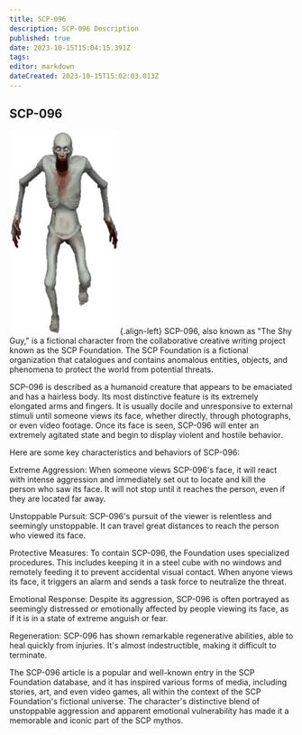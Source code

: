 ```yaml
---
title: SCP-096
description: SCP-096 Description
published: true
date: 2023-10-15T15:04:15.391Z
tags: 
editor: markdown
dateCreated: 2023-10-15T15:02:03.013Z
---
```


## SCP-096
![white_guy.png](/images/roles/white_guy.png){.align-left}
SCP-096, also known as "The Shy Guy," is a fictional character from the collaborative creative writing project known as the SCP Foundation. The SCP Foundation is a fictional organization that catalogues and contains anomalous entities, objects, and phenomena to protect the world from potential threats.

SCP-096 is described as a humanoid creature that appears to be emaciated and has a hairless body. Its most distinctive feature is its extremely elongated arms and fingers. It is usually docile and unresponsive to external stimuli until someone views its face, whether directly, through photographs, or even video footage. Once its face is seen, SCP-096 will enter an extremely agitated state and begin to display violent and hostile behavior.

Here are some key characteristics and behaviors of SCP-096:

Extreme Aggression: When someone views SCP-096's face, it will react with intense aggression and immediately set out to locate and kill the person who saw its face. It will not stop until it reaches the person, even if they are located far away.

Unstoppable Pursuit: SCP-096's pursuit of the viewer is relentless and seemingly unstoppable. It can travel great distances to reach the person who viewed its face.

Protective Measures: To contain SCP-096, the Foundation uses specialized procedures. This includes keeping it in a steel cube with no windows and remotely feeding it to prevent accidental visual contact. When anyone views its face, it triggers an alarm and sends a task force to neutralize the threat.

Emotional Response: Despite its aggression, SCP-096 is often portrayed as seemingly distressed or emotionally affected by people viewing its face, as if it is in a state of extreme anguish or fear.

Regeneration: SCP-096 has shown remarkable regenerative abilities, able to heal quickly from injuries. It's almost indestructible, making it difficult to terminate.

The SCP-096 article is a popular and well-known entry in the SCP Foundation database, and it has inspired various forms of media, including stories, art, and even video games, all within the context of the SCP Foundation's fictional universe. The character's distinctive blend of unstoppable aggression and apparent emotional vulnerability has made it a memorable and iconic part of the SCP mythos.




